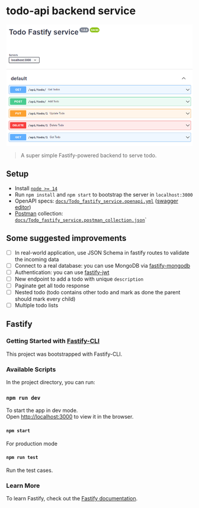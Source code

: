 # todo-api backend service

![OpenAPI Preview](docs/openapi.png)

> A super simple Fastify-powered backend to serve todo.

## Setup

* Install [`node >= 14`](https://nodejs.org/it/download/)
* Run `npm install` and `npm start` to bootstrap the server in `localhost:3000`
* OpenAPI specs: [`docs/Todo_fastify_service.openapi.yml`](https://github.com/RBTech-dev/ng-intro/blob/main/todo-api/docs/Todo_fastify_service.openapi.yml) ([swagger editor](https://editor.swagger.io/?url=https://raw.githubusercontent.com/RBTech-dev/ng-intro/main/todo-api/docs/Todo_fastify_service.openapi.yml))
* [Postman](https://www.postman.com/) collection: [`docs/Todo_fastify_service.postman_collection.json`](https://github.com/RBTech-dev/ng-intro/blob/main/todo-api/docs/Todo_fastify_service.postman_collection.json)`

## Some suggested improvements

* [ ] In real-world application, use JSON Schema in fastify routes to validate the incoming data
* [ ] Connect to a real database: you can use MongoDB via [fastify-mongodb](https://github.com/fastify/fastify-mongodb)
* [ ] Authentication: you can use [fastify-jwt](https://github.com/fastify/fastify-jwt)
* [ ] New endpoint to add a todo with unique `description`
* [ ] Paginate get all todo response
* [ ] Nested todo (todo contains other todo and mark as done the parent should mark every child)
* [ ] Multiple todo lists

## Fastify

### Getting Started with [Fastify-CLI](https://www.npmjs.com/package/fastify-cli)

This project was bootstrapped with Fastify-CLI.

### Available Scripts

In the project directory, you can run:

### `npm run dev`

To start the app in dev mode.\
Open [http://localhost:3000](http://localhost:3000) to view it in the browser.

#### `npm start`

For production mode

#### `npm run test`

Run the test cases.

### Learn More

To learn Fastify, check out the [Fastify documentation](https://www.fastify.io/docs/latest/).
